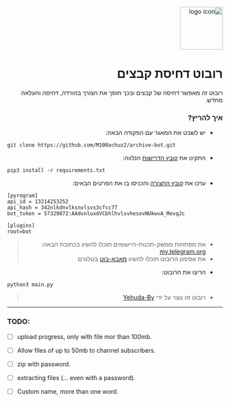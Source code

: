 <div dir="rtl">

<a href="https://t.me/zipperTGbot"><img src="https://telegra.ph/file/f6cfbc3be97f92cd347e6.png" alt="logo icon" width="100" height="100"></a>

# רובוט דחיסת קבצים

רובוט זה מאפשר דחיסה של קבצים ובכך חוסך את הצורך בהורדה, דחיסה והעלאה מחדש.


### איך להריץ?
+ יש לשבט את המאגר עם הפקודה הבאה:
</div>

```
git clone https://github.com/M100achuz2/archive-bot.git
```
<div dir="rtl">
  
  
+ התקינו את [קובץ הדרישות](/requirements.txt) הנלווה:

</div>

```
pip3 install -r requirements.txt
```
<div dir="rtl">
  
+ ערכו את [קובץ התצורה](/config.ini) והכניסו בו את הפרטים הבאים:
</div>

```
[pyrogram]
api_id = 13214253252
api_hash = 342nlkdnvlksnvlsvs3cfcc77
bot_token = 57329872:AAdvnluxdVCbhlhvlsvhesovNUkwvA_MevqJc

[plugins]
root=bot
```
<div dir="rtl">
  
> - את מפתחות ממשק-תכנות-היישומים תוכלו להשיג בכתובת הבאה: [my.telegram.org](https://my.telegram.org)
> - את אסימון הרובוט תוכלו להשיג [מאבא-בוט](https://t.me/BotFather) בטלגרם
+ הריצו את הרובוט:
</div>

```
python3 main.py
```

<div dir="rtl">
  
> - רובוט זה נוצר על ידי [Yehuda-By](https://t.me/M100achuzBots)

</div>
<hr>

### TODO: 

- [ ] upload progress, only with file mor than 100mb. 
 
- [ ] Allow files of up to 50mb to channel subscribers. 

- [ ] zip with password. 

- [ ] extracting files (... even with a password). 

- [ ] Custom name, more than one word. 

